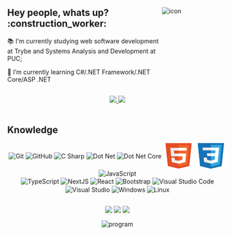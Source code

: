 <div>
  <img align="right" alt="icon" height="150" width="150" src="https://avatars.githubusercontent.com/u/25714058?v=4">
  <h2> Hey people, whats up? :construction_worker:</h2>
  <p align="left">📚 I'm currently studying web software development at Trybe and Systems Analysis and Development at PUC;</p>
  <p align="left">🌱 I’m currently learning C#/.NET Framework/.NET Core/ASP .NET</p>
</div>

##

<div align="center">
  <a href="https://github.com/vkhydra">
  <img height="160em" src="https://github-readme-stats.vercel.app/api?username=vkhydra&show_icons=true&theme=radical&include_all_commits=true&count_private=true"/>
  <img height="160em" src="https://github-readme-stats.vercel.app/api/top-langs/?username=vkhydra&layout=compact&langs_count=7&theme=radical"/>
  </a>
</div>
<div style="display: inline_block" align="center"><br>
  <h2 align="left"> Knowledge </h2>
  <img align="center" alt="Git" height="60" width="70" src="https://cdn.jsdelivr.net/gh/devicons/devicon/icons/git/git-original.svg"/>
  <img align="center" alt="GitHub" height="60" width="70" src="https://cdn.jsdelivr.net/gh/devicons/devicon/icons/github/github-original.svg"/>
  <img align="center" alt="C Sharp" height="60" width="70" src="https://cdn.jsdelivr.net/gh/devicons/devicon/icons/csharp/csharp-original.svg"/>
  <img align="center" alt="Dot Net" height="60" width="70" src="https://cdn.jsdelivr.net/gh/devicons/devicon/icons/dot-net/dot-net-plain-wordmark.svg" />
  <img align="center" alt="Dot Net Core" height="60" width="70" src="https://cdn.jsdelivr.net/gh/devicons/devicon/icons/dotnetcore/dotnetcore-original.svg" />
  <img align="center" alt="HTML" height="60" width="70" src="https://raw.githubusercontent.com/devicons/devicon/master/icons/html5/html5-original.svg"/>
  <img align="center" alt="CSS" height="60" width="70" src="https://raw.githubusercontent.com/devicons/devicon/master/icons/css3/css3-original.svg"/>
  <img align="center" alt="JavaScript" height="60" width="70" src="https://cdn.jsdelivr.net/gh/devicons/devicon/icons/javascript/javascript-original.svg" /><br/>
  <img align="center" alt="TypeScript" height="60" width="70" src="https://cdn.jsdelivr.net/gh/devicons/devicon/icons/typescript/typescript-original.svg"/>
  <img align="center" alt="NextJS" height="60" width="70" src="https://cdn.jsdelivr.net/gh/devicons/devicon/icons/nextjs/nextjs-original.svg" />
  <img align="center" alt="React" height="60" width="70" src="https://cdn.jsdelivr.net/gh/devicons/devicon/icons/react/react-original.svg" />
  <img align="center" alt="Bootstrap" height="60" width="70" src="https://cdn.jsdelivr.net/gh/devicons/devicon/icons/bootstrap/bootstrap-original.svg" />
  <img align="center" alt="Visual Studio Code" height="60" width="70" src="https://cdn.jsdelivr.net/gh/devicons/devicon/icons/vscode/vscode-original.svg"/>
  <img align="center" alt="Visual Studio" height="60" width="70"  src="https://cdn.jsdelivr.net/gh/devicons/devicon/icons/visualstudio/visualstudio-plain.svg" />
  <img align="center" alt="Windows" height="60" width="70" src="https://cdn.jsdelivr.net/gh/devicons/devicon/icons/windows8/windows8-original.svg" />
  <img align="center" alt="Linux" height="60" width="70" src="https://cdn.jsdelivr.net/gh/devicons/devicon/icons/linux/linux-original.svg"/>
</div>
  
  ##
  
 <div align="center">
    <a href = "mailto:victor.kulessa@outlook.com"><img src="https://img.shields.io/badge/Microsoft_Outlook-0078D4?style=for-the-badge&logo=microsoft-outlook&logoColor=white" target="_blank"></a>
    <a href="https://www.linkedin.com/in/victor-kulessa/" target="_blank"><img src="https://img.shields.io/badge/-LinkedIn-%230077B5?style=for-the-badge&logo=linkedin&logoColor=white" target="_blank"></a> 
    <a href="https://discordapp.com/users/" target="_blank"><img src="https://img.shields.io/badge/Discord-7289DA?style=for-the-badge&logo=discord&logoColor=white" target="_blank"></a>
  
  ![program](https://thumbs.gfycat.com/AstonishingDentalGermanspitz-size_restricted.gif)
 
</div>
